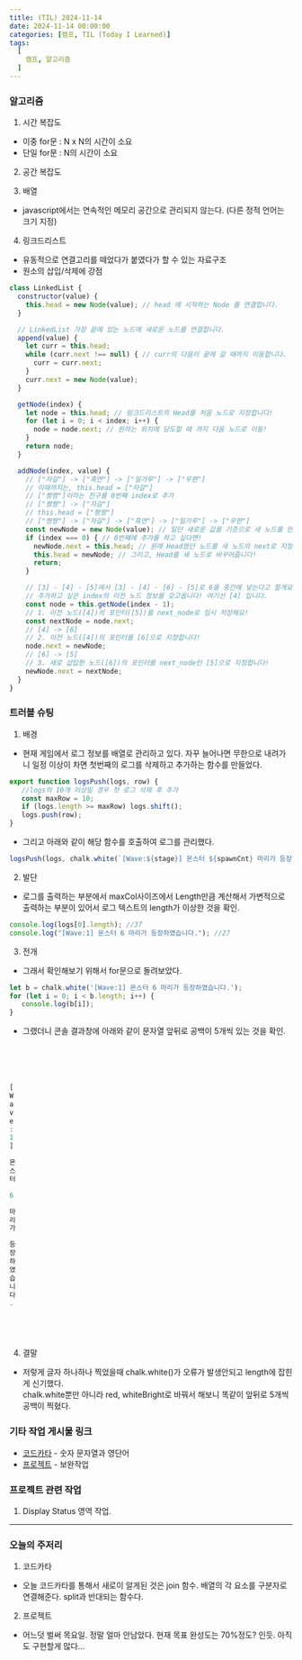 ```yaml
---
title: (TIL) 2024-11-14
date: 2024-11-14 00:00:00
categories: [캠프, TIL (Today I Learned)]
tags:
  [
    캠프, 알고리즘
  ]
---
```


### 알고리즘 
1. 시간 복잡도
  - 이중 for문 : N x N의 시간이 소요
  - 단일 for문 : N의 시간이 소요
2. 공간 복잡도

3. 배열
  - javascript에서는 연속적인 메모리 공간으로 관리되지 않는다. (다른 정적 언어는 크기 지정)

4. 링크드리스트
  - 유동적으로 연결고리를 떼었다가 붙였다가 할 수 있는 자료구조
  - 원소의 삽입/삭제에 강점

  ```javascript
  class LinkedList {
    constructor(value) {
      this.head = new Node(value); // head 에 시작하는 Node 를 연결합니다.
    }

    // LinkedList 가장 끝에 있는 노드에 새로운 노드를 연결합니다.
    append(value) {
      let curr = this.head;
      while (curr.next !== null) { // curr의 다음이 끝에 갈 때까지 이동합니다. 
        curr = curr.next;
      }
      curr.next = new Node(value);
    }

    getNode(index) {
      let node = this.head; // 링크드리스트의 Head를 처음 노드로 지정합니다!
      for (let i = 0; i < index; i++) {
        node = node.next; // 원하는 위치에 당도할 때 까지 다음 노드로 이동!
      }
      return node;
    }

    addNode(index, value) {
      // ["자갈"] -> ["흑연"] -> ["밀가루"] -> ["우편"]
      // 이때까지는, this.head = ["자갈"]
      // ["짱짱"]이라는 친구를 0번째 index로 추가
      // ["짱짱"] -> ["자갈"]
      // this.head = ["짱짱"]
      // ["짱짱"] -> ["자갈"] -> ["흑연"] -> ["밀가루"] -> ["우편"]
      const newNode = new Node(value); // 일단 새로운 값을 기준으로 새 노드를 만들어요!
      if (index === 0) { // 0번째에 추가를 하고 싶다면!
        newNode.next = this.head; // 원래 Head였던 노드를 새 노드의 next로 지정해요!
        this.head = newNode; // 그리고, Head를 새 노드로 바꾸어줍니다!
        return;
      }

      // [3] - [4] - [5]에서 [3] - [4] - [6] - [5]로 6을 중간에 넣는다고 할게요!
      // 추가하고 싶은 index의 이전 노드 정보를 갖고옵니다! 여기선 [4] 입니다.
      const node = this.getNode(index - 1);
      // 1. 이전 노드([4])의 포인터([5])를 next_node로 임시 저장해요!
      const nextNode = node.next;
      // [4] -> [6]
      // 2. 이전 노드([4])의 포인터를 [6]으로 지정합니다!
      node.next = newNode;
      // [6] -> [5]
      // 3. 새로 삽입한 노드([6])의 포인터를 next_node인 [5]으로 지정합니다!
      newNode.next = nextNode;
    }
  }
  ```
### 트러블 슈팅
1. 배경
- 현재 게임에서 로그 정보를 배열로 관리하고 있다. 자꾸 늘어나면 무한으로 내려가니 일정 이상이 차면 첫번째의 로그를 삭제하고 추가하는 함수를 만들었다.
```javascript
export function logsPush(logs, row) {
   //logs의 10개 이상일 경우 첫 로그 삭제 후 추가
   const maxRow = 10;
   if (logs.length >= maxRow) logs.shift();
   logs.push(row);
}
```
- 그리고 아래와 같이 해당 함수를 호출하여 로그를 관리했다.
```javascript
logsPush(logs, chalk.white(`[Wave:${stage}] 몬스터 ${spawnCnt} 마리가 등장하였습니다.`));
```

2. 발단
- 로그를 출력하는 부분에서 maxCol사이즈에서 Length만큼 계산해서 가변적으로 출력하는 부분이 있어서 로그 텍스트의 length가 이상한 것을 확인.
```javascript
console.log(logs[0].length); //37
console.log("[Wave:1] 몬스터 6 마리가 등장하였습니다."); //27
```
3. 전개
- 그래서 확인해보기 위해서 for문으로 돌려보았다.
```javascript
let b = chalk.white('[Wave:1] 몬스터 6 마리가 등장하였습니다.');
for (let i = 0; i < b.length; i++) {
   console.log(b[i]);
}
```
- 그랬더니 콘솔 결과창에 아래와 같이 문자열 앞뒤로 공백이 5개씩 있는 것을 확인.

```javascript





[
W
a
v
e
:
1
]

몬
스
터

6

마
리
가

등
장
하
였
습
니
다
.






```

4. 결말
- 저렇게 글자 하나하나 찍었을때 chalk.white()가 오류가 발생안되고 length에 잡힌게 신기했다.  
chalk.white뿐만 아니라 red, whiteBright로 바꿔서 해보니 똑같이 앞뒤로 5개씩 공백이 찍혔다.  



### 기타 작업 게시물 링크
- [코드카타](https://daltube.github.io/posts/kata6/) - 숫자 문자열과 영단어     
- [프로젝트](https://daltube.github.io/posts/Roguelike/) - 보완작업  

### 프로젝트 관련 작업
1. Display Status 영역 작업.

---
### 오늘의 주저리
1. 코드카타
- 오늘 코드카타를 통해서 새로이 알게된 것은 join 함수. 배열의 각 요소를 구분자로 연결해준다. split과 반대되는 함수다.

2. 프로젝트
- 어느덧 벌써 목요일. 정말 얼마 안남았다. 현재 목표 완성도는 70%정도? 인듯. 아직도 구현할게 많다...


  


